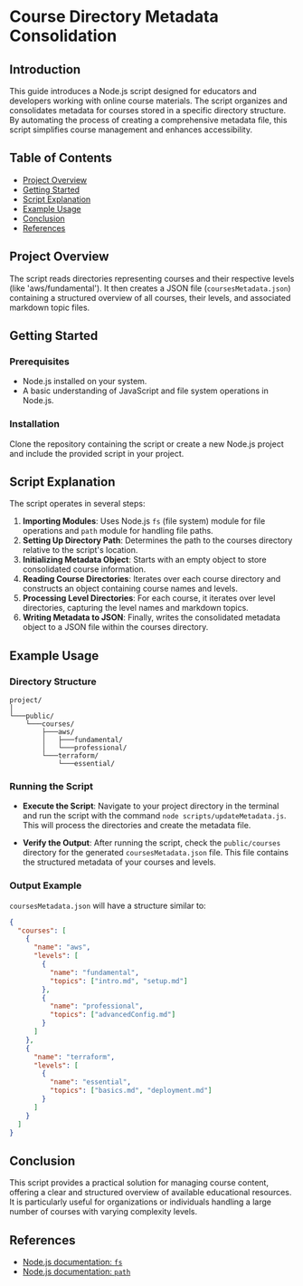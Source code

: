 # Course Directory Metadata Consolidation

## Introduction

This guide introduces a Node.js script designed for educators and developers working with online course materials. The script organizes and consolidates metadata for courses stored in a specific directory structure. By automating the process of creating a comprehensive metadata file, this script simplifies course management and enhances accessibility.

## Table of Contents

- [Project Overview](#project-overview)
- [Getting Started](#getting-started)
- [Script Explanation](#script-explanation)
- [Example Usage](#example-usage)
- [Conclusion](#conclusion)
- [References](#references)

## Project Overview

The script reads directories representing courses and their respective levels (like 'aws/fundamental'). It then creates a JSON file (`coursesMetadata.json`) containing a structured overview of all courses, their levels, and associated markdown topic files.

## Getting Started

### Prerequisites

- Node.js installed on your system.
- A basic understanding of JavaScript and file system operations in Node.js.

### Installation

Clone the repository containing the script or create a new Node.js project and include the provided script in your project.

## Script Explanation

The script operates in several steps:

1. **Importing Modules**: Uses Node.js `fs` (file system) module for file operations and `path` module for handling file paths.
2. **Setting Up Directory Path**: Determines the path to the courses directory relative to the script's location.
3. **Initializing Metadata Object**: Starts with an empty object to store consolidated course information.
4. **Reading Course Directories**: Iterates over each course directory and constructs an object containing course names and levels.
5. **Processing Level Directories**: For each course, it iterates over level directories, capturing the level names and markdown topics.
6. **Writing Metadata to JSON**: Finally, writes the consolidated metadata object to a JSON file within the courses directory.

## Example Usage

### Directory Structure

```
project/
│
└───public/
    └───courses/
        ├───aws/
        │   ├───fundamental/
        │   └───professional/
        └───terraform/
            └───essential/
```

### Running the Script

- **Execute the Script**: Navigate to your project directory in the terminal and run the script with the command `node scripts/updateMetadata.js`. This will process the directories and create the metadata file.

- **Verify the Output**: After running the script, check the `public/courses` directory for the generated `coursesMetadata.json` file. This file contains the structured metadata of your courses and levels.

### Output Example

`coursesMetadata.json` will have a structure similar to:

```json
{
  "courses": [
    {
      "name": "aws",
      "levels": [
        {
          "name": "fundamental",
          "topics": ["intro.md", "setup.md"]
        },
        {
          "name": "professional",
          "topics": ["advancedConfig.md"]
        }
      ]
    },
    {
      "name": "terraform",
      "levels": [
        {
          "name": "essential",
          "topics": ["basics.md", "deployment.md"]
        }
      ]
    }
  ]
}
```

## Conclusion

This script provides a practical solution for managing course content, offering a clear and structured overview of available educational resources. It is particularly useful for organizations or individuals handling a large number of courses with varying complexity levels.

## References

- [Node.js documentation: `fs`](https://nodejs.org/api/fs.html)
- [Node.js documentation: `path`](https://nodejs.org/api/path.html)